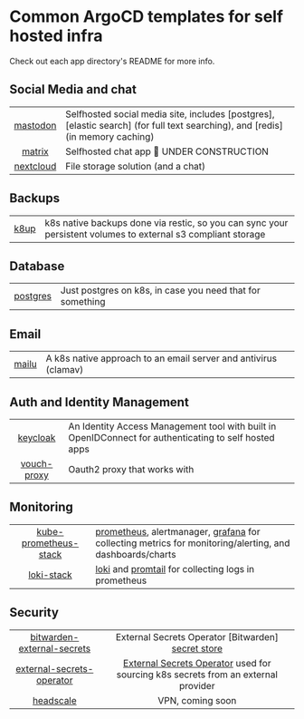 # Common ArgoCD templates for self hosted infra
Check out each app directory's README for more info.

## Social Media and chat

|  | |
|:------------------------:|:---------------------------------------------------------------------------------|
| [mastodon](./mastodon)   | Selfhosted social media site, includes [postgres], [elastic search] (for full text searching), and [redis] (in memory caching) |
| [matrix](./matrix)       | Selfhosted chat app 🚧 UNDER CONSTRUCTION |
| [nextcloud](./nextcloud) | File storage solution (and a chat)        |
</div>

## Backups

|  | |
|:----------------:|:---------------------------------------------------------------------------------|
| [k8up](./k8up)   | k8s native backups done via restic, so you can sync your persistent volumes to external s3 compliant storage | 

## Database

|  | |
|:----------------------:|:----------------------------------------------------------|
| [postgres](./postgres) | Just postgres on k8s, in case you need that for something |

## Email

|  | |
|:----------------:|:----------------------------------------------------------------|
| [mailu](./mailu) | A k8s native approach to an email server and antivirus (clamav) |

## Auth and Identity Management

|  | |
|:----------------------------:|:------------------------------------------------------------------------------------------------------|
| [keycloak](./keycloak)       | An Identity Access Management tool with built in OpenIDConnect for authenticating to self hosted apps |
| [vouch-proxy](./vouch-proxy) | Oauth2 proxy that works with |

## Monitoring

|  | |
|:------------------------------:|:---------------------------------------------------------------------------------|
| [kube-prometheus-stack](./kube-prometheus-stack) | [prometheus](https://prometheus.io/docs/introduction/overview/), alertmanager, [grafana](https://grafana.com) for collecting metrics for monitoring/alerting, and dashboards/charts |
| [loki-stack](./loki-stack)     | [loki](https://grafana.com/oss/loki/) and [promtail](https://grafana.com/docs/loki/latest/clients/promtail/) for collecting logs in prometheus |

## Security

|  | |
|:----:|:---------------------------------------------------:|
| [bitwarden-external-secrets](./bitwarden-external-secrets) | External Secrets Operator [Bitwarden] [secret store]()                          |
| [external-secrets-operator](./external-secrets-operator)   | [External Secrets Operator](https://external-secrets.io/latest/) used for sourcing k8s secrets from an external provider |
| [headscale](./headscale)                                   | VPN, coming soon |
